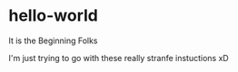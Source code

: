 # hello-world
It is the Beginning Folks 


I'm just trying to go with these really stranfe instuctions xD
